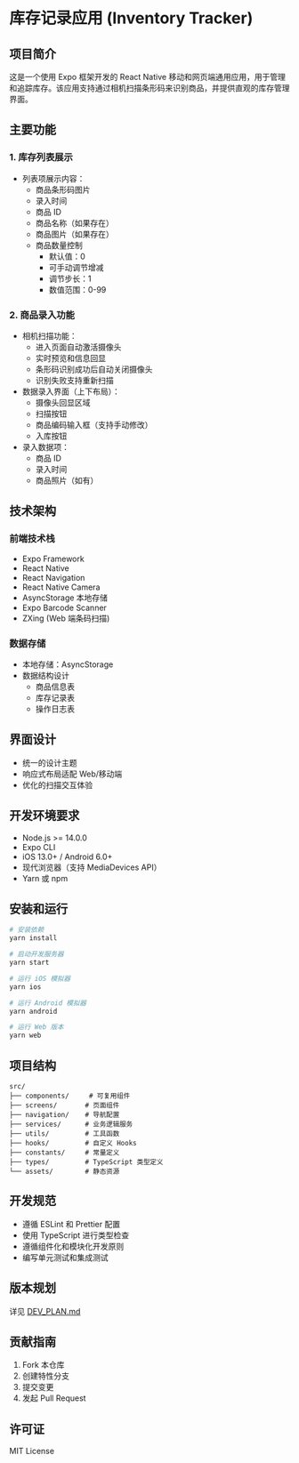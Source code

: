 # 库存记录应用 (Inventory Tracker)

## 项目简介
这是一个使用 Expo 框架开发的 React Native 移动和网页端通用应用，用于管理和追踪库存。该应用支持通过相机扫描条形码来识别商品，并提供直观的库存管理界面。

## 主要功能

### 1. 库存列表展示
- 列表项展示内容：
  - 商品条形码图片
  - 录入时间
  - 商品 ID
  - 商品名称（如果存在）
  - 商品图片（如果存在）
  - 商品数量控制
    - 默认值：0
    - 可手动调节增减
    - 调节步长：1
    - 数值范围：0-99

### 2. 商品录入功能
- 相机扫描功能：
  - 进入页面自动激活摄像头
  - 实时预览和信息回显
  - 条形码识别成功后自动关闭摄像头
  - 识别失败支持重新扫描
- 数据录入界面（上下布局）：
  - 摄像头回显区域
  - 扫描按钮
  - 商品编码输入框（支持手动修改）
  - 入库按钮
- 录入数据项：
  - 商品 ID
  - 录入时间
  - 商品照片（如有）

## 技术架构

### 前端技术栈
- Expo Framework
- React Native
- React Navigation
- React Native Camera
- AsyncStorage 本地存储
- Expo Barcode Scanner
- ZXing (Web 端条码扫描)

### 数据存储
- 本地存储：AsyncStorage
- 数据结构设计
  - 商品信息表
  - 库存记录表
  - 操作日志表

## 界面设计
- 统一的设计主题
- 响应式布局适配 Web/移动端
- 优化的扫描交互体验

## 开发环境要求
- Node.js >= 14.0.0
- Expo CLI
- iOS 13.0+ / Android 6.0+
- 现代浏览器（支持 MediaDevices API）
- Yarn 或 npm

## 安装和运行
```bash
# 安装依赖
yarn install

# 启动开发服务器
yarn start

# 运行 iOS 模拟器
yarn ios

# 运行 Android 模拟器
yarn android

# 运行 Web 版本
yarn web
```

## 项目结构
```
src/
├── components/     # 可复用组件
├── screens/       # 页面组件
├── navigation/    # 导航配置
├── services/      # 业务逻辑服务
├── utils/         # 工具函数
├── hooks/         # 自定义 Hooks
├── constants/     # 常量定义
├── types/         # TypeScript 类型定义
└── assets/        # 静态资源
```

## 开发规范
- 遵循 ESLint 和 Prettier 配置
- 使用 TypeScript 进行类型检查
- 遵循组件化和模块化开发原则
- 编写单元测试和集成测试

## 版本规划
详见 [DEV_PLAN.md](./DEV_PLAN.md)

## 贡献指南
1. Fork 本仓库
2. 创建特性分支
3. 提交变更
4. 发起 Pull Request

## 许可证
MIT License
